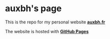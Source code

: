 # auxbh's page

This is the repo for my personal website **[auxbh.fr](https://auxbh.fr)**

The website is hosted with **[GitHub Pages](https://pages.github.com/)**